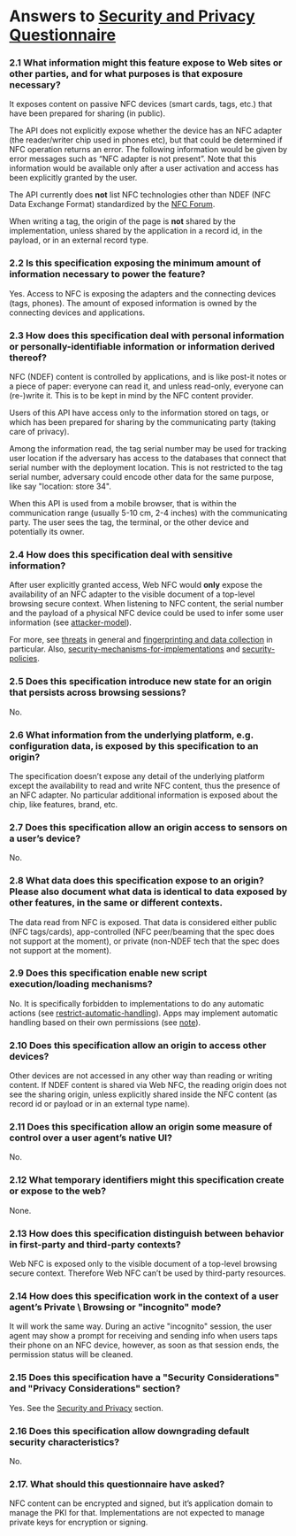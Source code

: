# Answers to [Security and Privacy Questionnaire](https://www.w3.org/TR/security-privacy-questionnaire/)

### 2.1 What information might this feature expose to Web sites or other parties, and for what purposes is that exposure necessary?

It exposes content on passive NFC devices (smart cards, tags, etc.) that have
been prepared for sharing (in public).

The API does not explicitly expose whether the device has an NFC adapter (the
reader/writer chip used in phones etc), but that could be determined if NFC
operation returns an error. The following information would be given by error
messages such as “NFC adapter is not present”. Note that this information would
be available only after a user activation and access has been explicitly granted
by the user.

The API currently does **not** list NFC technologies other than NDEF (NFC Data
Exchange Format) standardized by the [NFC Forum](https://nfc-forum.org/).

When writing a tag, the origin of the page is **not** shared by the
implementation, unless shared by the application in a record id, in the payload,
or in an external record type.

### 2.2 Is this specification exposing the minimum amount of information necessary to power the feature?

Yes. Access to NFC is exposing the adapters and the connecting devices (tags,
phones). The amount of exposed information is owned by the connecting devices
and applications.

### 2.3 How does this specification deal with personal information or personally-identifiable information or information derived thereof?

NFC (NDEF) content is controlled by applications, and is like post-it notes or a
piece of paper: everyone can read it, and unless read-only, everyone can
(re-)write it. This is to be kept in mind by the NFC content provider.

Users of this API have access only to the information stored on tags, or which
has been prepared for sharing by the communicating party (taking care of
privacy).

Among the information read, the tag serial number may be used for tracking user
location if the adversary has access to the databases that connect that serial
number with the deployment location. This is not restricted to the tag serial
number, adversary could encode other data for the same purpose, like say
"location: store 34".

When this API is used from a mobile browser, that is within the communication
range (usually 5-10 cm, 2-4 inches) with the communicating party. The user sees
the tag, the terminal, or the other device and potentially its owner.

### 2.4 How does this specification deal with sensitive information?

After user explicitly granted access, Web NFC would **only** expose the
availability of an NFC adapter to the visible document of a top-level browsing
secure context. When listening to NFC content, the serial number and the payload
of a physical NFC device could be used to infer some user information (see
[attacker-model](https://w3c.github.io/web-nfc/#attacker-model)).

For more, see [threats](https://w3c.github.io/web-nfc/#threats) in general and
[fingerprinting and data
collection](https://w3c.github.io/web-nfc/#fingerprinting-and-data-collection)
in particular.
Also,
[security-mechanisms-for-implementations](https://w3c.github.io/web-nfc/#security-mechanisms-for-implementations)
and [security-policies](https://w3c.github.io/web-nfc/#security-policies).

### 2.5 Does this specification introduce new state for an origin that persists across browsing sessions?

No.

### 2.6 What information from the underlying platform, e.g. configuration data, is exposed by this specification to an origin?

The specification doesn’t expose any detail of the underlying platform except
the availability to read and write NFC content, thus the presence of an NFC
adapter. No particular additional information is exposed about the chip, like
features, brand, etc.

### 2.7 Does this specification allow an origin access to sensors on a user’s device?

No.

### 2.8 What data does this specification expose to an origin? Please also document what data is identical to data exposed by other features, in the same or different contexts.

The data read from NFC is exposed. That data is considered either public (NFC
tags/cards), app-controlled (NFC peer/beaming that
the spec does not support at the moment), or private (non-NDEF tech that
the spec does not support at the moment).

### 2.9 Does this specification enable new script execution/loading mechanisms?

No. It is specifically forbidden to implementations to do any automatic actions
(see
[restrict-automatic-handling](https://w3c.github.io/web-nfc/#restrict-automatic-handling)).
Apps may implement automatic handling based on their own permissions (see
[note](https://w3c.github.io/web-nfc/#smart-poster-record)).

### 2.10 Does this specification allow an origin to access other devices?

Other devices are not accessed in any other way than reading or writing content.
If NDEF content is shared via Web NFC, the reading origin does not see the
sharing origin, unless explicitly shared inside the NFC content (as record id or
payload or in an external type name).

### 2.11 Does this specification allow an origin some measure of control over a user agent’s native UI?

No.

### 2.12 What temporary identifiers might this specification create or expose to the web?

None.

### 2.13 How does this specification distinguish between behavior in first-party and third-party contexts?

Web NFC is exposed only to the visible document of a top-level browsing secure
context. Therefore Web NFC can’t be used by third-party resources.

### 2.14 How does this specification work in the context of a user agent’s Private \ Browsing or "incognito" mode?

It will work the same way. During an active "incognito" session, the user agent
may show a prompt for receiving and sending info when users taps their phone on
an NFC device, however, as soon as that session ends, the permission status will
be cleaned.

### 2.15 Does this specification have a "Security Considerations" and "Privacy Considerations" section?

Yes. See the [Security and
Privacy](https://w3c.github.io/web-nfc/#security-and-privacy) section.

### 2.16 Does this specification allow downgrading default security characteristics?

No.

###  2.17. What should this questionnaire have asked?

NFC content can be encrypted and signed, but it’s application domain to manage
the PKI for that. Implementations are not expected to manage private keys for
encryption or signing.
